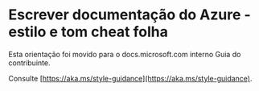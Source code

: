 # <a name="writing-azure-documentation---style-and-voice-cheat-sheet"></a>Escrever documentação do Azure - estilo e tom cheat folha

Esta orientação foi movido para o docs.microsoft.com interno Guia do contribuinte.

Consulte [https://aka.ms/style-guidance](https://aka.ms/style-guidance).
